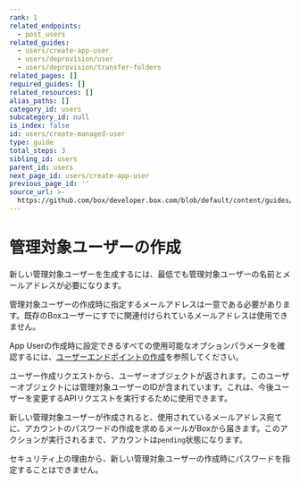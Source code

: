 ```yaml
---
rank: 1
related_endpoints:
  - post_users
related_guides:
  - users/create-app-user
  - users/deprovision/user
  - users/deprovision/transfer-folders
related_pages: []
required_guides: []
related_resources: []
alias_paths: []
category_id: users
subcategory_id: null
is_index: false
id: users/create-managed-user
type: guide
total_steps: 3
sibling_id: users
parent_id: users
next_page_id: users/create-app-user
previous_page_id: ''
source_url: >-
  https://github.com/box/developer.box.com/blob/default/content/guides/users/create-managed-user.md
---
```

# 管理対象ユーザーの作成

新しい管理対象ユーザーを生成するには、最低でも管理対象ユーザーの名前とメールアドレスが必要になります。

<Message type="notice">

管理対象ユーザーの作成時に指定するメールアドレスは一意である必要があります。既存のBoxユーザーにすでに関連付けられているメールアドレスは使用できません。

</Message>

<Samples id="post_users">

</Samples>

App Userの作成時に設定できるすべての使用可能なオプションパラメータを確認するには、[ユーザーエンドポイントの作成](endpoint://post-users)を参照してください。

ユーザー作成リクエストから、ユーザーオブジェクトが返されます。このユーザーオブジェクトには管理対象ユーザーのIDが含まれています。これは、今後ユーザーを変更するAPIリクエストを実行するために使用できます。

新しい管理対象ユーザーが作成されると、使用されているメールアドレス宛てに、アカウントのパスワードの作成を求めるメールがBoxから届きます。このアクションが実行されるまで、アカウントは`pending`状態になります。

<Message type="notice">

セキュリティ上の理由から、新しい管理対象ユーザーの作成時にパスワードを指定することはできません。

</Message>
